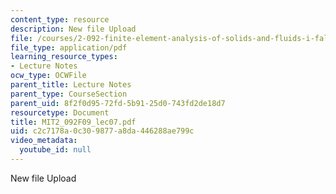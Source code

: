 ```yaml
---
content_type: resource
description: New file Upload
file: /courses/2-092-finite-element-analysis-of-solids-and-fluids-i-fall-2009/c2c7178a0c309877a8da446288ae799c_MIT2_092F09_lec07.pdf
file_type: application/pdf
learning_resource_types:
- Lecture Notes
ocw_type: OCWFile
parent_title: Lecture Notes
parent_type: CourseSection
parent_uid: 8f2f0d95-72fd-5b91-25d0-743fd2de18d7
resourcetype: Document
title: MIT2_092F09_lec07.pdf
uid: c2c7178a-0c30-9877-a8da-446288ae799c
video_metadata:
  youtube_id: null
---
```

New file Upload

